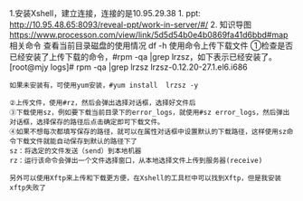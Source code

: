 1.安装Xshell，建立连接，连接的是10.95.29.38
    1. ppt: http://10.95.48.65:8093/reveal-ppt/work-in-server/#/
    2. 知识导图 https://www.processon.com/view/link/5d5d54b0e4b0869fa41d6bbd#map
相关命令
    查看当前目录磁盘的使用情况 df -h
使用命令上传下载文件
    ①检查是否已经安装了上传下载的命令，#rpm -qa |grep lrzsz，如下表示已经安装了。
    [root@mjy logs]# rpm -qa |grep lrzsz
    lrzsz-0.12.20-27.1.el6.i686

    如果未安装有，可使用yum安装，#yum install  lrzsz -y

    ②上传文件，使用#rz，然后会弹出选择对话框，选择好文件后
    ③下载使用sz，例如要下载当前目录下的error_logs，就使用#sz error_logs，然后弹出对话框，选择保存的路径后点击确定即可下载文件。
    ④如果不想每次都填写保存的路径，就可以在属性对话框中设置默认的下载路径，这样使用sz命令下载文件就能自动保存到默认的路径下了
    sz：将选定的文件发送（send）到本地机器
    rz：运行该命令会弹出一个文件选择窗口，从本地选择文件上传到服务器(receive)

    另外可以使用Xftp来上传和下载更方便，在Xshell的工具栏中可以找到Xftp，但是我安装xftp失败了